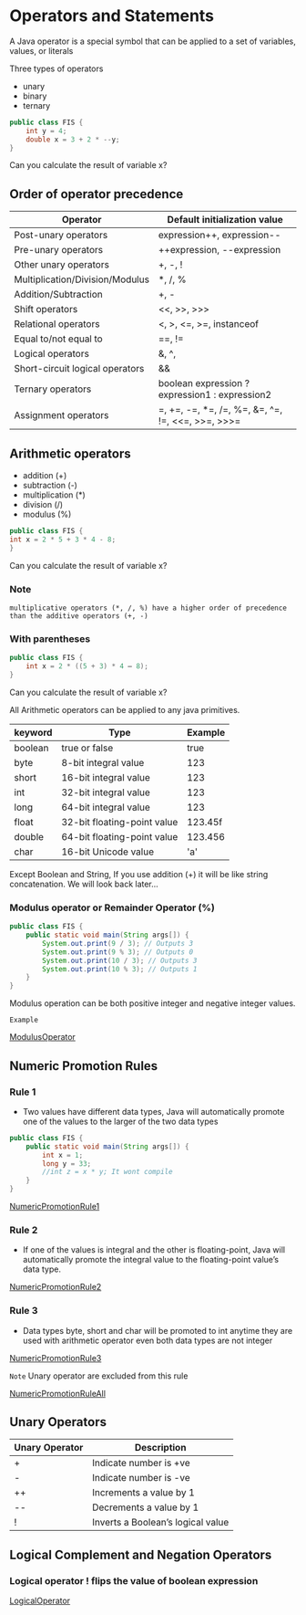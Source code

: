 # Operators and Statements

A Java operator is a special symbol that can be applied to a set of variables, values, or
literals

Three types of operators
* unary
* binary
* ternary

```java
public class FIS {
    int y = 4;
    double x = 3 + 2 * --y;
}
```

Can you calculate the result of variable x?

## Order of operator precedence

| Operator                        | Default initialization value                      |
|---------------------------------|---------------------------------------------------|
| Post-unary operators            | expression++, expression--                        |
| Pre-unary operators             | ++expression, --expression                        |
| Other unary operators           | +, -, !                                           |
| Multiplication/Division/Modulus | *, /, %                                           |
| Addition/Subtraction            | +, -                                              |
| Shift operators                 | <<, >>, >>>                                       |
| Relational operators            | <, >, <=, >=, instanceof                          |
| Equal to/not equal to           | ==, !=                                            |
| Logical operators               | &, ^,                                             |
| Short-circuit logical operators | &&                                                |
| Ternary operators               | boolean expression ? expression1 : expression2    |
| Assignment operators            | =, +=, -=, *=, /=, %=, &=, ^=, !=, <<=, >>=, >>>= |

## Arithmetic operators

* addition (+)
* subtraction (-)
* multiplication (*)
* division (/)
* modulus (%)

```java
public class FIS {
int x = 2 * 5 + 3 * 4 - 8;
}
```

Can you calculate the result of variable x?

### Note

`multiplicative operators (*, /, %) have a higher order of precedence than the additive operators (+, -)`

### With parentheses

```java
public class FIS {
    int x = 2 * ((5 + 3) * 4 – 8);
}
```

Can you calculate the result of variable x?

All Arithmetic operators can be applied to any java primitives.

| keyword | Type                        | Example |
|---------|-----------------------------|---------|
| boolean | true or false               | true    |
| byte    | 8-bit integral value        | 123     |
| short   | 16-bit integral value       | 123     |
| int     | 32-bit integral value       | 123     |
| long    | 64-bit integral value       | 123     |
| float   | 32-bit floating-point value | 123.45f |
| double  | 64-bit floating-point value | 123.456 |
| char    | 16-bit Unicode value        | 'a'     |

Except Boolean and String, If you use addition (+) it will be like string concatenation. We will look back later...

### Modulus operator or Remainder Operator (%)

```java
public class FIS {
    public static void main(String args[]) {
        System.out.print(9 / 3); // Outputs 3
        System.out.print(9 % 3); // Outputs 0
        System.out.print(10 / 3); // Outputs 3
        System.out.print(10 % 3); // Outputs 1
    }
}
```

Modulus operation can be both positive integer and negative integer values.

`Example`

[ModulusOperator](C://Users//$reference//javaExercise//src//main//java//ModulusOperator.java)

## Numeric Promotion Rules

### Rule 1

* Two values have different data types, Java will automatically promote one of the values to the larger of the two data
types

```java
public class FIS {
    public static void main(String args[]) {
        int x = 1;
        long y = 33;
        //int z = x * y; It wont compile
    }
}
```

[NumericPromotionRule1](C://Users//$reference//javaExercise//src//main//java//NumericPromotionRule1.java)

### Rule 2

* If one of the values is integral and the other is floating-point, Java will automatically
promote the integral value to the floating-point value’s data type.

[NumericPromotionRule2](C://Users//$reference//javaExercise//src//main//java//NumericPromotionRule2.java)

### Rule 3

* Data types byte, short and char will be promoted to int anytime they are used with arithmetic operator even
both data types are not integer

[NumericPromotionRule3](C://Users//$reference//javaExercise//src//main//java//NumericPromotionRule3.java)

`Note` Unary operator are excluded from this rule

[NumericPromotionRuleAll](C://Users//$reference//javaExercise//src//main//java//NumericPromotionRuleAll.java)

## Unary Operators

| Unary Operator | Description                       |
|----------------|-----------------------------------|
| +              | Indicate number is +ve            |
| -              | Indicate number is -ve            |
| ++             | Increments a value by 1           |
| --             | Decrements a value by 1           |
| !              | Inverts a Boolean’s logical value |

## Logical Complement and Negation Operators

### Logical operator ! flips the value of boolean expression

[LogicalOperator](C://Users//$reference//javaExercise//src//main//java//LogicalOperator.java)

